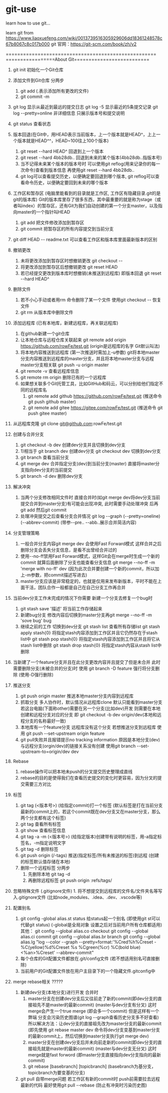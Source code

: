 # git-use
learn how to use git...

learn git from https://www.liaoxuefeng.com/wiki/0013739516305929606dd18361248578c67b8067c8c017b000
git 官网：https://git-scm.com/book/zh/v2

====================================================
=================About Git========================== 

1. git init 初始化一个Git仓库

2. 添加文件到Git仓库 分两步
    1. git add <file> (.表示添加所有更改的文件)
    2. git commit -m <message>

3. git log 显示从最近到最远的提交日志
    git log -5 显示最近的5条提交记录
    git log --pretty=online 非详细信息 只展示版本号和提交说明

4. git status 查看状态

5. 版本回退(在Git中，用HEAD表示当前版本，上一个版本就是HEAD^，上上一个版本就是HEAD^^，HEAD~100往上100个版本)
    1. git reset --hard HEAD^ 回退到上一个版本
    2. git reset --hard 4bb28db.. 回退到未来的某个版本(4bb28db..指版本号)
    3. 当不记得未来某个版本的版本号时 可以使用git reflog(用来记录你的每一次命令)查看到版本信息 再使用git reset --hard 4bb28db..
    4. git log可以查看提交历史，以便确定要回退到哪个版本, git reflog可以查看命令历史，以便确定要回到未来的哪个版本

6. 工作区和暂存区 (电脑里能看到的目录就是工作区, 工作区有隐藏目录.git的是git的版本库)
    Git的版本库里存了很多东西，其中最重要的就是称为stage（或者叫index）的暂存区，还有Git为我们自动创建的第一个分支master，以及指向master的一个指针叫HEAD
    1. git add 把文件修改添加到暂存区
    2. git commit 把暂存区的所有内容提交到当前分支

7. git diff HEAD -- readme.txt 可以查看工作区和版本库里面最新版本的区别

8. 撤销更改
    1. 未将更改添加到暂存区时想撤销更改 git checkout -- <file>
    2. 将更改添加到暂存区后想撤销更改 git reset HEAD <file> 
    3. 若已经提交更改到版本库时想撤销(未推送到远程库) 即版本回退 git reset --hard HEAD^

9.  删除文件
    1. 若不小心手动或者用rm <file>命令删除了某一个文件 使用git checkout -- <file>恢复文件
    2. git rm <file> 从版本库中删除文件

10. 添加远程库 (已有本地库，新建远程库，再关联远程库)
    1.  在github新建一个git仓库 
    2.  让本地仓库与远程仓库关联起来
        git remote add origin https://github.com/rowFe/test.git (origin是远程库的名字 Git默认叫法)
    3.  将本地内容推送到远程库 (第一次推送时需加上-u参数) git将本地master分支内容推送到远程库的master分支，并且将本地master分支与远程master分支相关联
        git push -u origin master
    4. git remote -v 查看远程库信息
    5. git remote rm origin 删除已有的一个远程库
    6. 如果想关联多个Git托管工具，比如GitHub和码云，可以分别给他们指定不同的远程库名
        1. git remote add github https://github.com/rowFe/test.git (推送命令 git push github master)
        2. git remote add gitee https://gitee.com/rowFe/test.git (推送命令 git push gitee master)

11. 从远程库克隆 git clone git@github.com:rowFe/test.git

12. 创建与合并分支
    1.  git checkout -b dev 创建dev分支并且切换到dev分支
    2.  1)相当于 
        git branch dev 创建dev分支
        git checkout dev 切换到dev分支 
    3.  git branch 查看当前分支
    4.  git merge dev 合并指定分支(dev)到当前分支(master) 直接将master分支指向dev分支的当前提交
    5.  git branch -d dev 删除dev分支

13. 解决冲突
    1.  当两个分支修改相同文件时 直接合并时(如git merge dev将dev分支当前提交合并到master分支)有可能会出现冲突, 此时需要手动处理冲突 后再git add 然后git commit 
    2.  处理冲突提交之后查看分支合并情况
        git log --graph (--pretty=oneline) (--abbrev-commit) (带参--pre.. --abb..展示合并简洁内容)

14. 分支管理策略
    1.  一般合并分支内容git merge dev 会使用Fast Forward模式 这样合并之后删除分支会丢失分支信息，是看不出曾经合并过的 
    2.  使用--no-ff禁用Fast Forward模式，这样Git会在merge时生成一个新的commit 就算后面删除了分支也能查看分支信息
        git merge --no-ff -m 'merge with no-ff' dev (因为此次合并要创建一个新的commit，所以加上-m参数，把commit描述写进去)
    3.  master分支应该是非常稳定的，也就是仅用来发布新版本，平时不能在上面干活，团队合作一般都是自己在自己分支工作再合并

15. 当前dev分支工作未完成的情况下你需要 新建一个分支去修复一个bug时
    1.  git stash save '描述' 将当前工作存储起来
    2.  新建bug分支 修改内容后切换到master分支再git merge --no-ff -m 'sove bug' bug
    3.  继续之前的工作 切换到dev分支
        git stash list 查看所有存储list
        git stash apply stash{0} 将指定stash内容添加到工作区并且它仍然存在于stash list中
        git stash pop stash{0} 将指定stash内容添加到工作区并且将它从stash list中删除
        git stash drop stash{0} 将指定stash内容从stash list中删除

16. 当新建了一个feature分支并且在此分支更改内容并且提交了但是未合并 此时需要删除分支(未被合并的分支)时 使用 git branch -D feature 强行将分支删除 (使用-D强行删除)

17. 推送分支
    1.  git push origin master 推送本地master分支内容到远程库
    2.  抓取分支
        多人协作时，默认情况从远程库clone 默认只能看到master分支
        若这台电脑(下面称other)需要在另一个分支(比如dev)开发 则需要在本地创建和远程分支对应的分支 即 git checkout -b dev origin/dev(本地和远程分支的名称最好一致)
    3.  本地库有一个feature分支 远程库没有这个分支 若想推送分支到远程库 使用 git push --set-upstream origin feature
    4.  git pull失败并且报错提示no tracking information 原因是本地分支(dev)与远程分支(orgin/dev)的链接关系没有创建 使用git branch --set-upstream-to=origin/dev dev

18. Rebase
    1.  rebase操作可以把本地未push的分叉提交历史整理成直线
    2.  rebase的目的是使得我们在查看历史提交的变化时更容易，因为分叉的提交需要三方对比

19. 标签
    1.  git tag <tag-name> (<版本号>) (给指定commit)打一个标签 (默认标签是打在当前分支最新的commit上的，若这个commit既在dev分支又在master分支，那么两个分支都有这个标签)
    2.  git tag 查看所有标签
    3.  git show <tag-name> 查看标签信息
    4.  git tag -a <tag-name> -m <desc> (<版本号>) (给指定版本)创建带有说明的标签，用-a指定标签名，-m指定说明文字
    5.  git tag -d <tag-name> 删除标签
    6.  git push origin (<tag-name>/-tags) 推送(指定标签/所有未推送的标签)到远程 (创建的标签默认值存储在本地)
    7.  删除一个远程标签 分两步
        1.  先删除本地 git tag -d <tag-name>
        2.  再删除远程标签 git push origin :refs/tags/<tag-name> 

20.  忽略特殊文件 (.gitignore文件) 
    1. 将不想提交到远程库的文件名/文件夹名等写入.gitignore文件 (比如node_modules、.idea、.dev、.vscode等)

21. 配置别名
    1.  git config -global alias.st status 给status起一个别名 (即使用git st可以代替git status) (-global是全局对象 设置之后对当前用户所有仓库都适用)
        其他： git config --global alias.co checkout
              git config --global alias.ci commit
              git config --global alias.br branch
              git config --global alias.lg "log --color --graph --pretty=format:'%Cred%h%Creset -%C(yellow)%d%Creset %s %Cgreen(%cr) %C(bold blue)<%an>%Creset' --abbrev-commit"
    2. 每个仓库的Git配置文件都放在.git/config文件 (若不想适用别名可直接删除)
    3. 当前用户的Git配置文件放在用户主目录下的一个隐藏文件.gitconfig中

22. merge rebase相关 ?????
    1.  新建dev分支(本地分支)进行开发 合并时
        1.  master分支在创建dev分支后又往前走了新的commit(即dev分支的直接祖先不是master的最新commit) (master与dev分支有分叉) 这时merge会产生一个true merge (即会多一个commit) 但是这样有一个弊端 分支会污染历史图谱(git log --graph查看历史分支多不好查看)
        所以解决方法：让dev分支的直接祖先改为master分支的最新commit (即先使用 git rebase master dev 命令将dev分支变基到master分支的最新commit上，然后切换到master分支执行git merge dev) 
        2.  master分支在创建dev分支后并未向前走新的commit(即dev分支的直接祖先就是master的最新commit) (master与dev分支无分叉) 这时merge就是fast forword (即master分支直接指向dev分支指向的最新commit)
        3.  git rebase [basebranch] [topicbranch] (basebranch为基分支，topicbranch为要变基的分支)
    2. git pull 自带merge问题
        若工作区有新的commit时 push前需要拉去远程最新的代码 最好使用git pull --rebase (防止有冲突时污染历史图)


